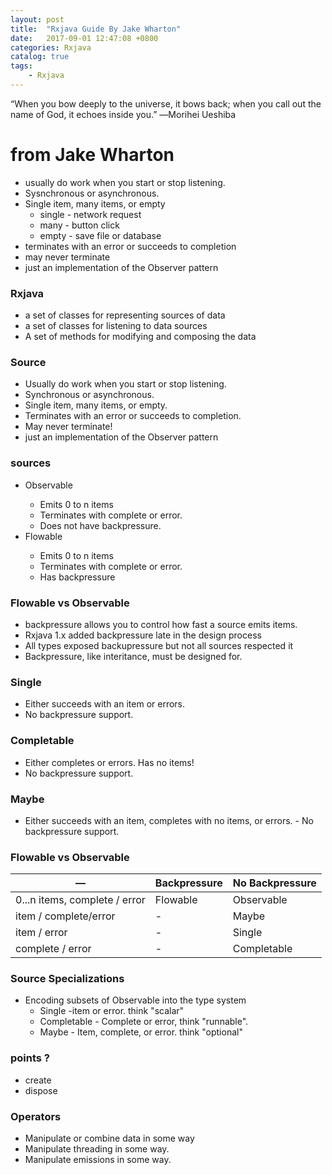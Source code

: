 ```yaml
---
layout: post
title:  "Rxjava Guide By Jake Wharton"
date:   2017-09-01 12:47:08 +0800
categories: Rxjava
catalog: true
tags:
    - Rxjava
---
```


“When you bow deeply to the universe, it bows back; when you call out the name of God, it echoes inside you.”
―Morihei Ueshiba

# from Jake Wharton
- usually do work when you start or stop listening.
- Sysnchronous or asynchronous.
- Single item, many items, or empty
    - single - network request
    - many - button click
    - empty - save file or database
- terminates with an error or succeeds to completion
- may never terminate
- just an implementation of the Observer pattern

### Rxjava
- a set of classes for representing sources of data
- a set of classes for listening to data sources
- A set of methods for modifying and composing the data

### Source
- Usually do work when you start or stop listening. 
- Synchronous or asynchronous. 
- Single item, many items, or empty.
- Terminates with an error or succeeds to completion. 
- May never terminate! 
- just an implementation of the Observer pattern

### sources
- Observable<T>
    - Emits 0 to n items
    - Terminates with complete or error.
    - Does not have backpressure.
- Flowable<T>
    - Emits 0 to n items
    - Terminates with complete or error.
    - Has backpressure

### Flowable vs Observable
- backpressure allows you to control how fast a source emits items.
- Rxjava 1.x added backpressure late in the design process
- All types exposed backupressure but not all sources respected it
- Backpressure, like interitance, must be designed for.

### Single
- Either succeeds with an item or errors. 
- No backpressure support.

### Completable
- Either completes or errors. Has no items! 
- No backpressure support. 

### Maybe
- Either succeeds with an item, completes with no items, or errors. - No backpressure support. 

### Flowable vs Observable

| —                             | Backpressure | No Backpressure |
| ----------------------------- | ------------ | --------------- |
| 0...n items, complete / error | Flowable     | Observable      |
| item / complete/error         | -            | Maybe           |
| item / error                  | -            | Single          |
| complete / error              | -            | Completable     |

### Source Specializations
- Encoding subsets of Observable into the type system
    - Single -item or error. think "scalar"
    - Completable - Complete or error, think "runnable".
    - Maybe - Item, complete, or error. think "optional"

### points ?
- create
- dispose

### Operators
- Manipulate or combine data in some way
- Manipulate threading in some way.
- Manipulate emissions in some way.


